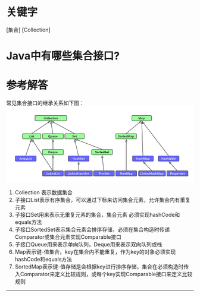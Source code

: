 # 关键字

[集合] [Collection]

# Java中有哪些集合接口?

# 参考解答

常见集合接口的继承关系如下图：
![](/assets/collection.png)
 
1. Collection 表示数据集合
2. 子接口List表示有序集合，可以通过下标来访问集合元素，允许集合内有重复元素
3. 子接口Set用来表示无重复元素的集合，集合元素 必须实现hashCode和equals方法
4. 子接口SortedSet表示集合元素会排序存储，必须在集合构造时传递Comparator或集合元素实现Comparable接口
5. 子接口Queue用来表示单向队列，Deque用来表示双向队列或栈
6. Map表示键-值集合，key在集合内不能重复，作为key的对象必须实现hashCode和equals方法
7. SortedMap表示键-值存储是会根据key进行排序存储，集合在必须构造时传入Comparator来定义比较规则，或每个key实现Comparable接口来定义比较规则

---

